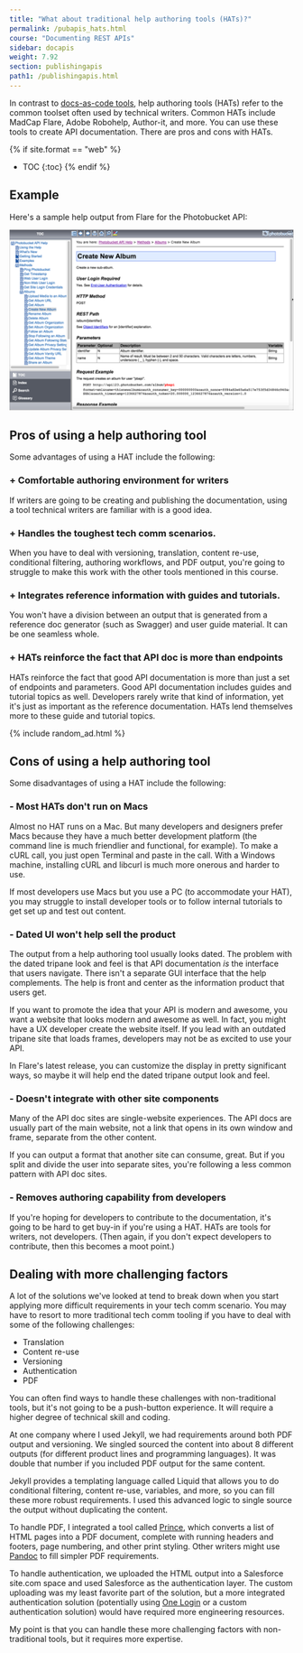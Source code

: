 ```yaml
---
title: "What about traditional help authoring tools (HATs)?"
permalink: /pubapis_hats.html
course: "Documenting REST APIs"
sidebar: docapis
weight: 7.92
section: publishingapis
path1: /publishingapis.html
---
```


In contrast to [docs-as-code tools](pubapis_docs_as_code.html), help authoring tools (HATs) refer to the common toolset often used by technical writers. Common HATs include MadCap Flare, Adobe Robohelp, Author-it, and more. You can use these tools to create API documentation. There are pros and cons with HATs.

{% if site.format == "web" %}
* TOC
{:toc}
{% endif %}

## Example

Here's a sample help output from Flare for the Photobucket API:

<a href="https://pic.photobucket.com/dev_help/WebHelpPublic/PhotobucketPublicHelp_Left.htm#CSHID=FAQ/FAQOverview.htm|StartTopic=Content/FAQ/FAQOverview.htm|SkinName=WebHelp"><img src="images/hatphotobucket.png" alt="Publishing API docs" /></a>

## Pros of using a help authoring tool

Some advantages of using a HAT include the following:

### + Comfortable authoring environment for writers

If writers are going to be creating and publishing the documentation, using a tool technical writers are familiar with is a good idea.

### + Handles the toughest tech comm scenarios.

When you have to deal with versioning, translation, content re-use, conditional filtering, authoring workflows, and PDF output, you're going to struggle to make this work with the other tools mentioned in this course.

### + Integrates reference information with guides and tutorials.

You won't have a division between an output that is generated from a reference doc generator (such as Swagger) and user guide material. It can be one seamless whole.

### + HATs reinforce the fact that API doc is more than endpoints

HATs reinforce the fact that good API documentation is more than just a set of endpoints and parameters. Good API documentation includes guides and tutorial topics as well. Developers rarely write that kind of information, yet it's just as important as the reference documentation. HATs lend themselves more to these guide and tutorial topics.

{% include random_ad.html %}

## Cons of using a help authoring tool

Some disadvantages of using a HAT include the following:

### - Most HATs don't run on Macs

Almost no HAT runs on a Mac. But many developers and designers prefer Macs because they have a much better development platform (the command line is much friendlier and functional, for example). To make a cURL call, you just open Terminal and paste in the call. With a Windows machine, installing cURL and libcurl is much more onerous and harder to use.

If most developers use Macs but you use a PC (to accommodate your HAT), you may struggle to install developer tools or to follow internal tutorials to get set up and test out content.

### - Dated UI won't help sell the product

The output from a help authoring tool usually looks dated. The problem with the dated tripane look and feel is that API documentation *is* the interface that users navigate. There isn't a separate GUI interface that the help complements. The help is front and center as the information product that users get.

If you want to promote the idea that your API is modern and awesome, you want a website that looks modern and awesome as well. In fact, you might have a UX developer create the website itself. If you lead with an outdated tripane site that loads frames, developers may not be as excited to use your API.

In Flare's latest release, you can customize the display in pretty significant ways, so maybe it will help end the dated tripane output look and feel.

### - Doesn't integrate with other site components

Many of the API doc sites are single-website experiences. The API docs are usually part of the main website, not a link that opens in its own window and frame, separate from the other content.

 If you can output a format that another site can consume, great. But if you split and divide the user into separate sites, you're following a less common pattern with API doc sites.

### - Removes authoring capability from developers

 If you're hoping for developers to contribute to the documentation, it's going to be hard to get buy-in if you're using a HAT. HATs are tools for writers, not developers. (Then again, if you don't expect developers to contribute, then this becomes a moot point.)

## Dealing with more challenging factors

A lot of the solutions we've looked at tend to break down when you start applying more difficult requirements in your tech comm scenario. You may have to resort to more traditional tech comm tooling if you have to deal with some of the following challenges:

* Translation
* Content re-use
* Versioning
* Authentication
* PDF

You can often find ways to handle these challenges with non-traditional tools, but it's not going to be a push-button experience. It will require a higher degree of technical skill and coding.

At one company where I used Jekyll, we had requirements around both PDF output and versioning. We singled sourced the content into about 8 different outputs (for different product lines and programming languages). It was double that number if you included PDF output for the same content.

Jekyll provides a templating language called Liquid that allows you to do conditional filtering, content re-use, variables, and more, so you can fill these more robust requirements. I used this advanced logic to single source the output without duplicating the content.

To handle PDF, I integrated a tool called [Prince](http://www.princexml.com/), which converts a list of HTML pages into a PDF document, complete with running headers and footers, page numbering, and other print styling. Other writers might use [Pandoc](https://pandoc.org/) to fill simpler PDF requirements.

To handle authentication, we uploaded the HTML output into a Salesforce site.com space and used Salesforce as the authentication layer. The custom uploading was my least favorite part of the solution, but a more integrated authentication solution (potentially using [One Login](https://www.onelogin.com/) or a custom authentication solution) would have required more engineering resources.

My point is that you can handle these more challenging factors with non-traditional tools, but it requires more expertise.
